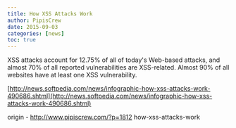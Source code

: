 ```yaml
---
title: How XSS Attacks Work
author: PipisCrew
date: 2015-09-03
categories: [news]
toc: true
---
```


XSS attacks account for 12.75% of all of today's Web-based attacks, and almost 70% of all reported vulnerabilities are XSS-related. Almost 90% of all websites have at least one XSS vulnerability.

[http://news.softpedia.com/news/infographic-how-xss-attacks-work-490686.shtml](http://news.softpedia.com/news/infographic-how-xss-attacks-work-490686.shtml)

origin - http://www.pipiscrew.com/?p=1812 how-xss-attacks-work